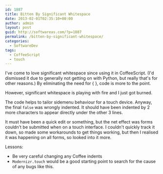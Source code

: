 ```yaml
---
id: 1887
title: Bitten By Significant Whitespace
date: 2013-02-01T02:35:10+00:00
author: admin
layout: post
guid: http://softwareas.com/?p=1887
permalink: /bitten-by-significant-whitespace/
categories:
  - SoftwareDev
tags:
  - CoffeeScript
  - touch
---
```

I've come to love significant whitespace since using it in CoffeeScript. (I'd dismissed it due to generally not getting on with Python, but really that's for other reasons.) By eliminating the need for { }, code is more to the point.

However, significant whitespace is playing with fire and I just got burned.

<script src="https://gist.github.com/4688710.js"></script>

The code helps to tailor sidemenu behaviour for a touch device. Anyway, the final `false` was wrongly indented. It should have been indented by 2 more characters to appear directly under the other 3 lines.

It must have been a quick edit or something, but the net effect was forms couldn't be submitted when on a touch interface. I couldn't quickly track it down, so made some workarounds to get things working, but then I realised it was happening on all forms, so looked into it more.

Lessons:
* Be very careful changing any Coffee indents
* `Modernizr.touch` would be a good starting point to search for the cause of any bugs like this.